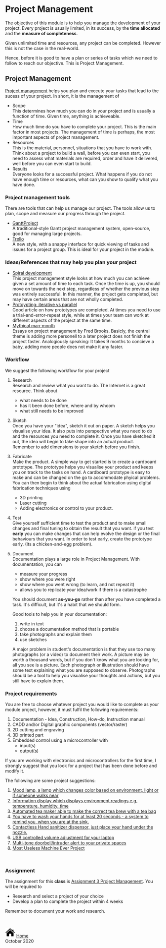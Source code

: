 # Project Management

The objective of this module is to help you manage the development of your project.  Every project is usually limited, in its success, by the **time allocated** and the **measure of completeness**.

Given unlimited time  and resources, any project can be completed.  However this is not the case in the real-world.

Hence, before it is good to have a plan or series of tasks which we need to follow to reach our objective.  This is Project Management.

## Project Management

[Project management](https://en.wikipedia.org/wiki/Project_management) helps you plan and execute your tasks that lead to the sucess of your project.  In short, it is the management of

* Scope<br>
  This determines how much you can do in your project and is usually a function of time.  Given time, anything is achieveable.
* Time<br>
  How much time do you have to complete your project. This is the main factor in most projects.  The management of time is perhaps, the most important aspects of project management.
* Resources<br>
  This is the material, personnel, situations that you have to work with.  Think about a project to build a wall, before you can even start, you need to assess what materials are required, order and have it delivered, well before you can even start to build.
* Results<br>
  Everyone looks for a successful project. What happens if you do not have enough time or resources, what can you show to qualify what you have done.

### Project management tools

There are tools that can help us manage our project.  The tools allow us to plan, scope and measure our progress through the project.

* [GanttProject](https://sourceforge.net/projects/openproj/)<br>
  A traditional-style Gantt project management system, open-source, good for managing large projects.
* [Trello](https://trello.com/stevenchew17/boards)<br>
  A new style, with a snappy interface for quick viewing of tasks and issues for a project group.  This is ideal for your project in the module.


### Ideas/References that may help you plan your project

* [Spiral development](https://en.wikipedia.org/wiki/Spiral_model)<br>
  This project management style looks at how much you can achieve given a set amount of time to each task.  Once the time is up, you should move on towards the next step, regardless of whether the previous step was entirely successful.  In this manner, the project gets completed, but may have certain areas that are not wholly completed.
* [Protoypting: iterative vs parallel](https://medium.com/ucsddesignco/iterative-vs-parallel-prototyping-575d455da5b5)<br>
  Good article on how prototypes are completed. At times you need to use a trial-and-error-repeat style, while at times your team can work at different aspects of the project at the same time.
* [Mythical man-month](https://en.wikipedia.org/wiki/The_Mythical_Man-Month)<br>
  Essays on project management by Fred Brooks.  Basicly, the central theme is adding more personell to a later project does not finish the project faster. Analogiously speaking: It takes 9 months to concieve a baby, adding more people does not make it any faster.

### Workflow

We suggest the following workflow for your project

1.  Research<br>
    Research and review what you want to do.  The Internet is a great resource. Think about
    - what needs to be done
    - has it been done before, where and by whoom
    - what still needs to be improved
2.  Sketch<br>
    Once you have your "idea", sketch it out on paper.  A sketch helps you visualise your idea.  It also puts into perspective what you need to do and the resources you need to complete it.  Once you have sketched it out, the idea will begin to take shape into an actual product.<br>
    Remember to add dimensions to your sketch before you finish.
3.  Fabricate<br>
    Make the product.  A simple way to get started is to create a cardboard prototype.  The prototype helps you visualise your product and keeps you on track to the tasks on hand.  A cardboard prototype is easy to make and can be changed on the go to accommodate phyical problems.<br>
    You can then begin to think about the actual fabrication using digital fabrication techniques using

    - 3D printing
    - Laser cutting
    - Adding electronics or control to your product.

4.  Test<br>
    Give yourself sufficient time to test the product and to make small changes and final tuning to obtain the result that you want.  if you test **early** you can make changes that can help evolve the design or the final behaviours that you want.  In order to test early, create the prototype early. (Its a chicken-and-egg problem).
5.  Document<br>
    Documentation plays a large role in Project Management.  With documentation, you can

    - measure your progress
    - show where you were right
    - show where you went wrong (to learn, and not repeat it)
    - allows you to replicate your idea/work if there is a catastrophe

    You should document **as-you-go** rather than after you have completed a task.  It's difficult, but it's a habit that we should form.

    Good tools to help you in your documentation:

    1.  write in text
    2.  choose a documentation method that is portable
    3.  take photographs and explain them
    4.  use sketches

    A major problem in student's documentation is that they use too many photographs (or a video) to document their work.  A picture may be worth a thousand words, but if you don't know what you are looking for, all you see is a picture.  Each photograph or illustration should have some text explaining what you are supposed to observe.  Photographs should be a tool to help you visualise your thoughts and actions, but you still have to explain them.

### Project requirements

You are free to choose whatever project you would like to complete as your module project, however, it must fulfil the following requirements:

1. Documentation - Idea, Construction, How-do, Instruction manual
1. CADD and/or Digital graphic components (vector/raster)
1. 2D cutting and engraving
1. 3D printed part
1. Embedded control using a microcontroller with
    - input(s)
    - output(s)


If you are working with electronics and microcontrollers for the first time, I strongly suggest that you look for a project that has been done before and modify it.

The following are some project suggestions:

1. [Mood lamp, a lamp which changes color based on environment, light or if someone walks near](https://thegadgetflow.com/portfolio/holi-smart-mood-lamp/)
2. [Information display which displays environment readings e.g. temperature, humidity, time](https://www.thingiverse.com/thing:1860495)
3. [Automated tea maker able to make the correct tea brew with a tea bag](https://www.instructables.com/id/Automatic-Tea-Maker/)
4. [You have to wash your hands for at least 20 seconds - a system to remind you, when you are at the sink.](https://www.youtube.com/watch?v=CEpfipV1_3w)
5. [Contactless Hand sanitizer dispensor, just place your hand under the nozzle.](https://youtu.be/KpqaT7VY1nw)
6. [USB controlled volume adjustment for your laptop](https://blog.prusaprinters.org/3d-print-an-oversized-media-control-volume-knob-arduino-basics_30184/)
7. [Multi-tone doorbell/intruder alert to your private spaces](https://create.arduino.cc/projecthub/robert-s-robot/arduino-diy-alarm-257d7e)
8. [Most Useless Machine Ever Project](https://www.instructables.com/id/Arduino-Most-Useless-Machine-Ever-project/)

&nbsp;

### Assignment

The assignment for this **class** is [Assignment 3 Project Management](assignments/as03_project_management.md).  You will be required to

- Research and select a project of your choice
- Develop a plan to complete the project within 4 weeks

Remember to document your work and research.

&nbsp;

[![Home](images/home.png "Home")](index.md) [Home](index.md)<br>
October 2020